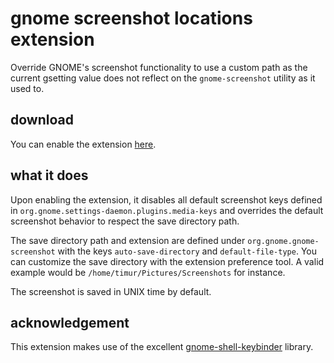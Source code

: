 # gnome screenshot locations extension
Override GNOME's screenshot functionality to use a custom path as the current gsetting value
does not reflect on the `gnome-screenshot` utility as it used to.

## download
You can enable the extension [here](https://extensions.gnome.org/extension/1179/screenshot-locations/).

## what it does
Upon enabling the extension, it disables all default screenshot keys defined in
`org.gnome.settings-daemon.plugins.media-keys` and overrides the default screenshot
behavior to respect the save directory path.

The save directory path and extension are defined under `org.gnome.gnome-screenshot`
with the keys `auto-save-directory` and `default-file-type`. You can customize the
save directory with the extension preference tool. A valid example would be
`/home/timur/Pictures/Screenshots` for instance.

The screenshot is saved in UNIX time by default.

## acknowledgement
This extension makes use of the excellent [gnome-shell-keybinder](https://github.com/rliang/gnome-shell-keybinder) library.
